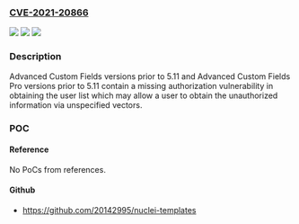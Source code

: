 ### [CVE-2021-20866](https://cve.mitre.org/cgi-bin/cvename.cgi?name=CVE-2021-20866)
![](https://img.shields.io/static/v1?label=Product&message=Advanced%20Custom%20Fields%20and%20Advanced%20Custom%20Fields%20Pro&color=blue)
![](https://img.shields.io/static/v1?label=Version&message=n%2Fa&color=blue)
![](https://img.shields.io/static/v1?label=Vulnerability&message=Missing%20authorization&color=brighgreen)

### Description

Advanced Custom Fields versions prior to 5.11 and Advanced Custom Fields Pro versions prior to 5.11 contain a missing authorization vulnerability in obtaining the user list which may allow a user to obtain the unauthorized information via unspecified vectors.

### POC

#### Reference
No PoCs from references.

#### Github
- https://github.com/20142995/nuclei-templates

